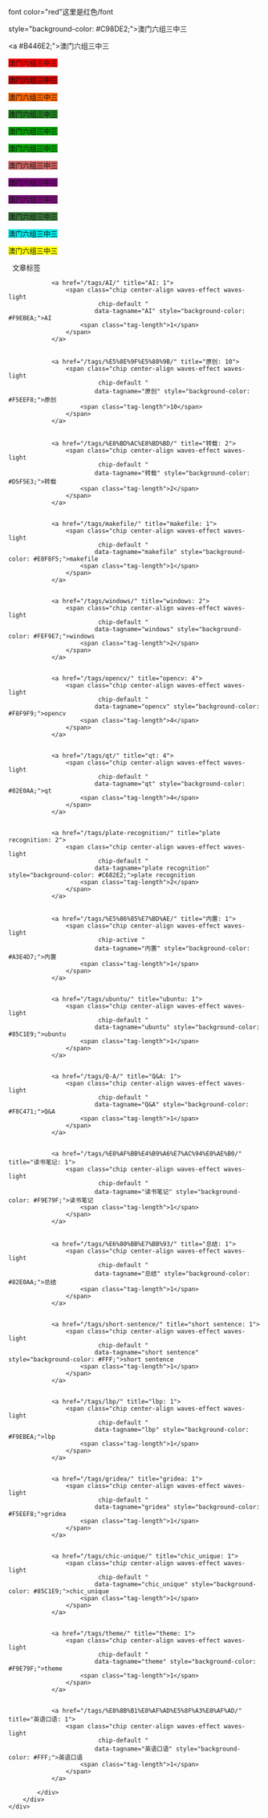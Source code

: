 font color="red"这里是红色/font
    
 style="background-color: #C98DE2;">澳门六组三中三

<a   #B446E2;">澳门六组三中三</a>

<a  style="background-color: #FF0000;">澳门六组三中三</a>

<a  style="background-color: #CC0000;">澳门六组三中三</a>

<a  style="background-color: #FF6600;">澳门六组三中三</a>

<a  style="background-color: #208020;">澳门六组三中三</a>

<a  style="background-color: #00A000;">澳门六组三中三</a>

<a  style="background-color: #00A000;">澳门六组三中三</a>

<a  style="background-color: #CA5F5F;">澳门六组三中三</a>

<a  style="background-color: #730073;">澳门六组三中三</a>

<a  style="background-color: #730C73;">澳门六组三中三</a>

<a  style="background-color: #377337;">澳门六组三中三</a>

<a  style="background-color: #00E6E6;">澳门六组三中三</a>

<a  style="background-color: #FFFF00;">澳门六组三中三</a>



                        
                  













<div id="tags" class="container chip-container">
    <div class="card">
        <div class="card-content">
            <div class="tag-title center-align">
                <i class="fas fa-tags"></i>&nbsp;&nbsp;文章标签
            </div>
            <div class="tag-chips">
                
                
                <a href="/tags/AI/" title="AI: 1">
                    <span class="chip center-align waves-effect waves-light
                             chip-default "
                            data-tagname="AI" style="background-color: #F9EBEA;">AI
                        <span class="tag-length">1</span>
                    </span>
                </a>
                
                
                <a href="/tags/%E5%8E%9F%E5%88%9B/" title="原创: 10">
                    <span class="chip center-align waves-effect waves-light
                             chip-default "
                            data-tagname="原创" style="background-color: #F5EEF8;">原创
                        <span class="tag-length">10</span>
                    </span>
                </a>
                
                
                <a href="/tags/%E8%BD%AC%E8%BD%BD/" title="转载: 2">
                    <span class="chip center-align waves-effect waves-light
                             chip-default "
                            data-tagname="转载" style="background-color: #D5F5E3;">转载
                        <span class="tag-length">2</span>
                    </span>
                </a>
                
                
                <a href="/tags/makefile/" title="makefile: 1">
                    <span class="chip center-align waves-effect waves-light
                             chip-default "
                            data-tagname="makefile" style="background-color: #E8F8F5;">makefile
                        <span class="tag-length">1</span>
                    </span>
                </a>
                
                
                <a href="/tags/windows/" title="windows: 2">
                    <span class="chip center-align waves-effect waves-light
                             chip-default "
                            data-tagname="windows" style="background-color: #FEF9E7;">windows
                        <span class="tag-length">2</span>
                    </span>
                </a>
                
                
                <a href="/tags/opencv/" title="opencv: 4">
                    <span class="chip center-align waves-effect waves-light
                             chip-default "
                            data-tagname="opencv" style="background-color: #F8F9F9;">opencv
                        <span class="tag-length">4</span>
                    </span>
                </a>
                
                
                <a href="/tags/qt/" title="qt: 4">
                    <span class="chip center-align waves-effect waves-light
                             chip-default "
                            data-tagname="qt" style="background-color: #82E0AA;">qt
                        <span class="tag-length">4</span>
                    </span>
                </a>
                
                
                <a href="/tags/plate-recognition/" title="plate recognition: 2">
                    <span class="chip center-align waves-effect waves-light
                             chip-default "
                            data-tagname="plate recognition" style="background-color: #C682E2;">plate recognition
                        <span class="tag-length">2</span>
                    </span>
                </a>
                
                
                <a href="/tags/%E5%86%85%E7%BD%AE/" title="内置: 1">
                    <span class="chip center-align waves-effect waves-light
                             chip-active "
                            data-tagname="内置" style="background-color: #A3E4D7;">内置
                        <span class="tag-length">1</span>
                    </span>
                </a>
                
                
                <a href="/tags/ubuntu/" title="ubuntu: 1">
                    <span class="chip center-align waves-effect waves-light
                             chip-default "
                            data-tagname="ubuntu" style="background-color: #85C1E9;">ubuntu
                        <span class="tag-length">1</span>
                    </span>
                </a>
                
                
                <a href="/tags/Q-A/" title="Q&A: 1">
                    <span class="chip center-align waves-effect waves-light
                             chip-default "
                            data-tagname="Q&A" style="background-color: #F8C471;">Q&A
                        <span class="tag-length">1</span>
                    </span>
                </a>
                
                
                <a href="/tags/%E8%AF%BB%E4%B9%A6%E7%AC%94%E8%AE%B0/" title="读书笔记: 1">
                    <span class="chip center-align waves-effect waves-light
                             chip-default "
                            data-tagname="读书笔记" style="background-color: #F9E79F;">读书笔记
                        <span class="tag-length">1</span>
                    </span>
                </a>
                
                
                <a href="/tags/%E6%80%BB%E7%BB%93/" title="总结: 1">
                    <span class="chip center-align waves-effect waves-light
                             chip-default "
                            data-tagname="总结" style="background-color: #82E0AA;">总结
                        <span class="tag-length">1</span>
                    </span>
                </a>
                
                
                <a href="/tags/short-sentence/" title="short sentence: 1">
                    <span class="chip center-align waves-effect waves-light
                             chip-default "
                            data-tagname="short sentence" style="background-color: #FFF;">short sentence
                        <span class="tag-length">1</span>
                    </span>
                </a>
                
                
                <a href="/tags/lbp/" title="lbp: 1">
                    <span class="chip center-align waves-effect waves-light
                             chip-default "
                            data-tagname="lbp" style="background-color: #F9EBEA;">lbp
                        <span class="tag-length">1</span>
                    </span>
                </a>
                
                
                <a href="/tags/gridea/" title="gridea: 1">
                    <span class="chip center-align waves-effect waves-light
                             chip-default "
                            data-tagname="gridea" style="background-color: #F5EEF8;">gridea
                        <span class="tag-length">1</span>
                    </span>
                </a>
                
                
                <a href="/tags/chic-unique/" title="chic_unique: 1">
                    <span class="chip center-align waves-effect waves-light
                             chip-default "
                            data-tagname="chic_unique" style="background-color: #85C1E9;">chic_unique
                        <span class="tag-length">1</span>
                    </span>
                </a>
                
                
                <a href="/tags/theme/" title="theme: 1">
                    <span class="chip center-align waves-effect waves-light
                             chip-default "
                            data-tagname="theme" style="background-color: #F9E79F;">theme
                        <span class="tag-length">1</span>
                    </span>
                </a>
                
                
                <a href="/tags/%E8%8B%B1%E8%AF%AD%E5%8F%A3%E8%AF%AD/" title="英语口语: 1">
                    <span class="chip center-align waves-effect waves-light
                             chip-default "
                            data-tagname="英语口语" style="background-color: #FFF;">英语口语
                        <span class="tag-length">1</span>
                    </span>
                </a>
                
            </div>
        </div>
    </div>
</div>

    

   
